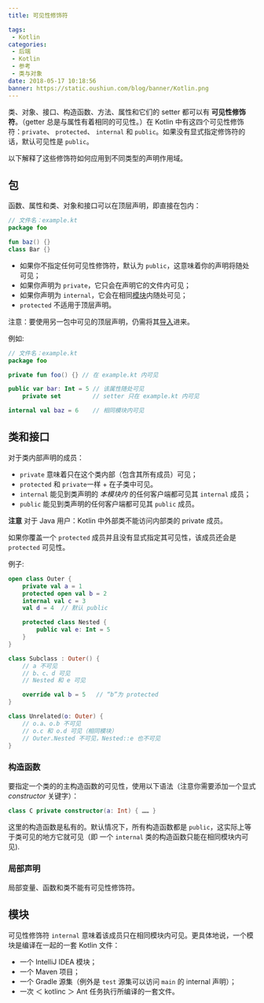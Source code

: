 ```yaml
---
title: 可见性修饰符

tags:
 - Kotlin
categories:
 - 后端
 - Kotlin
 - 参考
 - 类与对象
date: 2018-05-17 10:18:56
banner: https://static.oushiun.com/blog/banner/Kotlin.png
---
```


类、对象、接口、构造函数、方法、属性和它们的 setter 都可以有 **可见性修饰符**。（getter 总是与属性有着相同的可见性。）在 Kotlin 中有这四个可见性修饰符：`private`、 `protected`、 `internal` 和 `public`。如果没有显式指定修饰符的话，默认可见性是 `public`。

<!-- more -->

以下解释了这些修饰符如何应用到不同类型的声明作用域。

## 包

函数、属性和类、对象和接口可以在顶层声明，即直接在包内：

```kotlin
// 文件名：example.kt
package foo

fun baz() {}
class Bar {}
```

*   如果你不指定任何可见性修饰符，默认为 `public`，这意味着你的声明将随处可见；
*   如果你声明为 `private`，它只会在声明它的文件内可见；
*   如果你声明为 `internal`，它会在相同[模块](#模块)内随处可见；
*   `protected` 不适用于顶层声明。

注意：要使用另一包中可见的顶层声明，仍需将其[导入](packages.html#导入)进来。

例如:

```kotlin
// 文件名：example.kt
package foo

private fun foo() {} // 在 example.kt 内可见

public var bar: Int = 5 // 该属性随处可见
    private set         // setter 只在 example.kt 内可见

internal val baz = 6    // 相同模块内可见
```

## 类和接口

对于类内部声明的成员：

*   `private` 意味着只在这个类内部（包含其所有成员）可见；
*   `protected` 和 `private`一样 + 在子类中可见。
*   `internal` 能见到类声明的 _本模块内_ 的任何客户端都可见其 `internal` 成员；
*   `public` 能见到类声明的任何客户端都可见其 `public` 成员。

**注意** 对于 Java 用户：Kotlin 中外部类不能访问内部类的 private 成员。

如果你覆盖一个 `protected` 成员并且没有显式指定其可见性，该成员还会是 `protected` 可见性。

例子:

```kotlin
open class Outer {
    private val a = 1
    protected open val b = 2
    internal val c = 3
    val d = 4  // 默认 public

    protected class Nested {
        public val e: Int = 5
    }
}

class Subclass : Outer() {
    // a 不可见
    // b、c、d 可见
    // Nested 和 e 可见

    override val b = 5   // “b”为 protected
}

class Unrelated(o: Outer) {
    // o.a、o.b 不可见
    // o.c 和 o.d 可见（相同模块）
    // Outer.Nested 不可见，Nested::e 也不可见
}
```

### 构造函数

要指定一个类的的主构造函数的可见性，使用以下语法（注意你需要添加一个显式 _constructor_ 关键字）：

```kotlin
class C private constructor(a: Int) { …… }
```

这里的构造函数是私有的。默认情况下，所有构造函数都是 `public`，这实际上等于类可见的地方它就可见（即 一个 `internal` 类的构造函数只能在相同模块内可见).

### 局部声明

局部变量、函数和类不能有可见性修饰符。

## 模块

可见性修饰符 `internal` 意味着该成员只在相同模块内可见。更具体地说，一个模块是编译在一起的一套 Kotlin 文件：

*   一个 IntelliJ IDEA 模块；
*   一个 Maven 项目；
*   一个 Gradle 源集（例外是 `test` 源集可以访问 `main` 的 internal 声明）；
*   一次 ＜ kotlinc ＞ Ant 任务执行所编译的一套文件。
